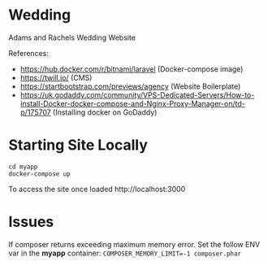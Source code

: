 # Wedding
Adams and Rachels Wedding Website

References:
* https://hub.docker.com/r/bitnami/laravel (Docker-compose image)
* https://twill.io/ (CMS)
* https://startbootstrap.com/previews/agency (Website Boilerplate)
* https://uk.godaddy.com/community/VPS-Dedicated-Servers/How-to-install-Docker-docker-compose-and-Nginx-Proxy-Manager-on/td-p/175707 (Installing docker on GoDaddy)

# Starting Site Locally
```
cd myapp
docker-compose up
```

To access the site once loaded http://localhost:3000

# Issues
If composer returns exceeding maximum memory error. Set the follow ENV var in the **myapp** container:
`COMPOSER_MEMORY_LIMIT=-1 composer.phar`
